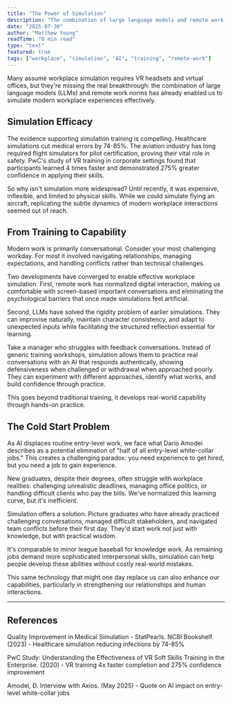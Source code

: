 ```yaml
---
title: "The Power of Simulation"
description: "The combination of large language models and remote work norms has enabled effective workplace simulation, offering a solution to the cold start problem in knowledge work and developing real-world capabilities through hands-on practice."
date: "2025-07-30"
author: "Matthew Young"
readTime: "8 min read"
type: "text"
featured: true
tags: ["workplace", "simulation", "AI", "training", "remote-work"]
---
```


Many assume workplace simulation requires VR headsets and virtual offices, but they're missing the real breakthrough: the combination of large language models (LLMs) and remote work norms has already enabled us to simulate modern workplace experiences effectively.

## Simulation Efficacy

The evidence supporting simulation training is compelling. Healthcare simulations cut medical errors by 74-85%. The aviation industry has long required flight simulators for pilot certification, proving their vital role in safety. PwC's study of VR training in corporate settings found that participants learned 4 times faster and demonstrated 275% greater confidence in applying their skills.

So why isn't simulation more widespread? Until recently, it was expensive, inflexible, and limited to physical skills. While we could simulate flying an aircraft, replicating the subtle dynamics of modern workplace interactions seemed out of reach.

## From Training to Capability

Modern work is primarily conversational. Consider your most challenging workday. For most it involved navigating relationships, managing expectations, and handling conflicts rather than technical challenges.

Two developments have converged to enable effective workplace simulation. First, remote work has normalized digital interaction, making us comfortable with screen-based important conversations and eliminating the psychological barriers that once made simulations feel artificial.

Second, LLMs have solved the rigidity problem of earlier simulations. They can improvise naturally, maintain character consistency, and adapt to unexpected inputs while facilitating the structured reflection essential for learning.

Take a manager who struggles with feedback conversations. Instead of generic training workshops, simulation allows them to practice real conversations with an AI that responds authentically, showing defensiveness when challenged or withdrawal when approached poorly. They can experiment with different approaches, identify what works, and build confidence through practice.

This goes beyond traditional training, it develops real-world capability through hands-on practice.

## The Cold Start Problem

As AI displaces routine entry-level work, we face what Dario Amodei describes as a potential elimination of "half of all entry-level white-collar jobs." This creates a challenging paradox: you need experience to get hired, but you need a job to gain experience.

New graduates, despite their degrees, often struggle with workplace realities: challenging unrealistic deadlines, managing office politics, or handling difficult clients who pay the bills. We've normalized this learning curve, but it's inefficient.

Simulation offers a solution. Picture graduates who have already practiced challenging conversations, managed difficult stakeholders, and navigated team conflicts before their first day. They'd start work not just with knowledge, but with practical wisdom.

It's comparable to minor league baseball for knowledge work. As remaining jobs demand more sophisticated interpersonal skills, simulation can help people develop these abilities without costly real-world mistakes.

This same technology that might one day replace us can also enhance our capabilities, particularly in strengthening our relationships and human interactions. 

---

## References

Quality Improvement in Medical Simulation - StatPearls. NCBI Bookshelf. (2023) - Healthcare simulation reducing infections by 74-85%

PwC Study: Understanding the Effectiveness of VR Soft Skills Training in the Enterprise. (2020) - VR training 4x faster completion and 275% confidence improvement

Amodei, D. Interview with Axios. (May 2025) - Quote on AI impact on entry-level white-collar jobs 